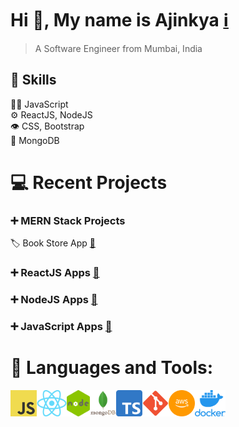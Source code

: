 # Hi 👋, My name is Ajinkya [ℹ️](https://ajinkyacodes.com)
> A Software Engineer from Mumbai, India

## :pushpin: Skills
👨‍💻 JavaScript  <br/>
⚙️ ReactJS, NodeJS <br/>
👁️ CSS, Bootstrap <br/>
💽 MongoDB <br/>

# 💻 Recent Projects 

### :heavy_plus_sign: MERN Stack Projects
:label: Book Store App [:memo:](https://github.com/ajinkyacodes/bookstore-crud-mern) <br/>

### :heavy_plus_sign: ReactJS Apps [:memo:](https://github.com/ajinkyacodes/reactjs-apps)

### :heavy_plus_sign: NodeJS Apps [:memo:](https://github.com/ajinkyacodes/nodejs-apps)

### :heavy_plus_sign: JavaScript Apps [:memo:](https://github.com/ajinkyacodes/javascript-apps)

# 🔨 Languages and Tools:

[<img align="left" alt="JavaScript" height ="42px" src="assets/images/javascript.png">](https://developer.mozilla.org/en-US/docs/Web/JavaScript)
[<img align="left" alt="ReactJS" height ="42px" src="assets/images/react.png">](https://devdocs.io/react/)
[<img align="left" alt="NodeJS" height ="42px" src="assets/images/nodejs.png">](https://devdocs.io/node/)
[<img align="left" alt="MongoDB" height ="42px" src="assets/images/mongodb.png">](https://www.mongodb.com/docs/)
[<img align="left" alt="TypeScript" height ="42px" src="assets/images/typescript.png">](https://www.typescriptlang.org/docs/handbook/typescript-in-5-minutes.html)
[<img align="left" alt="Git" height ="42px" src="assets/images/git.png">](https://git-scm.com/doc)
[<img align="left" alt="AWS" height ="42px" src="assets/images/aws.png">](https://docs.aws.amazon.com/)
[<img align="left" alt="Docker" height ="42px" src="assets/images/docker.png">](https://docs.docker.com/)
